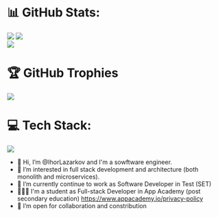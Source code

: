 # 📊 GitHub Stats:
![](https://github-readme-stats.vercel.app/api/top-langs/?username=ihorlazarkov&theme=dark&hide_border=false&include_all_commits=false&count_private=false&layout=compact&hide=jupyter%20notebook)
![](https://github-readme-stats.vercel.app/api?username=ihorlazarkov&theme=dark&hide_border=false&include_all_commits=false&count_private=false)<br/>
![](https://github-readme-streak-stats.herokuapp.com/?user=ihorlazarkov&theme=dark&hide_border=false)<br/>

# 🏆 GitHub Trophies
![](https://github-profile-trophy.vercel.app/?username=ihorlazarkov&theme=darkhub&no-frame=true&no-bg=false&row=2&column=5&no-bg=true)

# 💻 Tech Stack:
<p align="left">
  <a href="https://skillicons.dev">
    <img src="https://skillicons.dev/icons?i=html,css,bootstrap,jquery,javascript,ts,react,redux,sequelize,mocha,cypress,vite,npm,nodejs,nginx,threejs,python,flask,postgres,sqlite,git,github,docker,k8s,java,hibernate,spring,selenium,gherkin,jenkins,gitlab,gradle,maven,grafana,postman,blender,idea,vscode" heigth="40"/>
  </a>
</p>


- 👋 Hi, I’m @IhorLazarkov and I'm a sowftware engineer.
- 👀 I’m interested in full stack development and architecture (both monolith and microservices).
- 🌱 I’m currently continue to work as Software Developer in Test (SET)
- 🧑🏼‍💻 I'm a student as Full-stack Developer in App Academy (post secondary education) https://www.appacademy.io/privacy-policy
- 💞️ I’m open for collaboration and constribution

<!---
IhorLazarkov/IhorLazarkov is a ✨ special ✨ repository because its `README.md` (this file) appears on your GitHub profile.
You can click the Preview link to take a look at your changes.
--->
